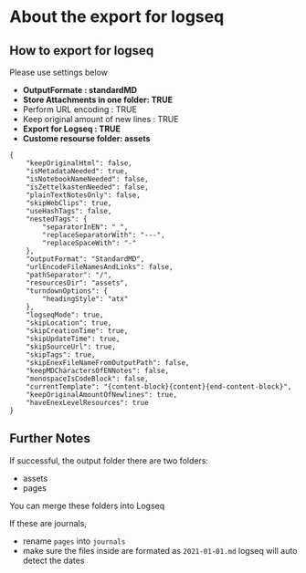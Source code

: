 # About the export for logseq #

## How to export for logseq ##

Please use settings below
- **OutputFormate : standardMD**
- **Store Attachments in one folder: TRUE**
- Perform URL encoding : TRUE
- Keep original amount of new lines : TRUE
- **Export for Logseq : TRUE**
- **Custome resourse folder: assets**


```
{
    "keepOriginalHtml": false,
    "isMetadataNeeded": true,
    "isNotebookNameNeeded": false,
    "isZettelkastenNeeded": false,
    "plainTextNotesOnly": false,
    "skipWebClips": true,
    "useHashTags": false,
    "nestedTags": {
        "separatorInEN": "_",
        "replaceSeparatorWith": "---",
        "replaceSpaceWith": "-"
    },
    "outputFormat": "StandardMD",
    "urlEncodeFileNamesAndLinks": false,
    "pathSeparator": "/",
    "resourcesDir": "assets",
    "turndownOptions": {
        "headingStyle": "atx"
    },
    "logseqMode": true,
    "skipLocation": true,
    "skipCreationTime": true,
    "skipUpdateTime": true,
    "skipSourceUrl": true,
    "skipTags": true,
    "skipEnexFileNameFromOutputPath": false,
    "keepMDCharactersOfENNotes": false,
    "monospaceIsCodeBlock": false,
    "currentTemplate": "{content-block}{content}{end-content-block}",
    "keepOriginalAmountOfNewlines": true,
    "haveEnexLevelResources": true
}
```

## Further Notes ## 

If successful, the output folder there are two folders:
- assets
- pages

You can merge these folders into Logseq

If these are journals,
- rename `pages` into `journals`
- make sure the files inside are formated as `2021-01-01.md`
  logseq will auto detect the dates
